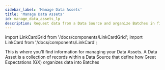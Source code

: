 ```yaml
---
sidebar_label: 'Manage Data Assets'
title: 'Manage Data Assets'
id: manage_data_assets_lp
description: Request data from a Data Source and organize Batches in file-based and SQL Data Assets.
---
```


import LinkCardGrid from '/docs/components/LinkCardGrid';
import LinkCard from '/docs/components/LinkCard';

<p class="DocItem__header-description">This is where you'll find information for managing your Data Assets. A Data Asset is a collection of records within a Data Source that define how Great Expectations (GX) organizes data into Batches </p>

<LinkCardGrid>
  <LinkCard topIcon label="Request data from a Data Asset" description="Request data from a Data Source" href="/docs/oss/guides/connecting_to_your_data/fluent/batch_requests/how_to_request_data_from_a_data_asset" icon="/img/request_icon.svg" />
  <LinkCard topIcon label="Organize Batches in a file-based Data Asset" description="Organize Batches in a file-based Data Asset" href="/docs/oss/guides/connecting_to_your_data/fluent/data_assets/how_to_organize_batches_in_a_file_based_data_asset" icon="/img/organize_icon.svg" />
  <LinkCard topIcon label="Manage SQL Data Assets" description="Connect GX to SQL tables and data returned by SQL database queries, and organize Batches in a SQL Data Asset" href="/docs/oss/guides/connecting_to_your_data/fluent/database/sql_data_assets" icon="/img/manage_sql_icon.svg" />
</LinkCardGrid>
